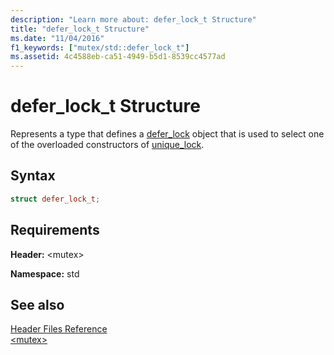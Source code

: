 ```yaml
---
description: "Learn more about: defer_lock_t Structure"
title: "defer_lock_t Structure"
ms.date: "11/04/2016"
f1_keywords: ["mutex/std::defer_lock_t"]
ms.assetid: 4c4588eb-ca51-4949-b5d1-8539cc4577ad
---
```

# defer_lock_t Structure

Represents a type that defines a [defer_lock](../standard-library/mutex-functions.md#defer_lock) object that is used to select one of the overloaded constructors of [unique_lock](../standard-library/unique-lock-class.md).

## Syntax

```cpp
struct defer_lock_t;
```

## Requirements

**Header:** \<mutex>

**Namespace:** std

## See also

[Header Files Reference](../standard-library/cpp-standard-library-header-files.md)\
[\<mutex>](../standard-library/mutex.md)
